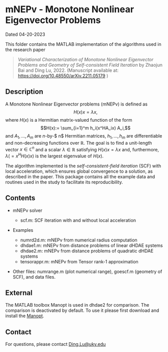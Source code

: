 # mNEPv - Monotone Nonlinear Eigenvector Problems

Dated 		04-20-2023

This folder contains the MATLAB implementation of the algorithms 
used in the research paper 

>*Variational Characterization of Monotone Nonlinear Eigenvector Problems and Geometry of Self-consistent Field Iteration*
by Zhaojun Bai and Ding Lu, 2022.
(Manuscript available at: https://doi.org/10.48550/arXiv.2211.05179 )


## Description

A Monotone Nonlinear Eigenvector problems (mNEPv) is defined as 
$$H(x) x = \lambda x,$$
where $H(x)$ is a Hermitian matrix-valued function of the form 
$$H(x):= \sum_{i=1}^m h_i(x^HA_ix) A_i,$$
and $A_1,\dots,A_m$ are $n$-by-$ n$ Hermitian matrices, 
$h_1,\dots,h_m$ are differentiable and non-decreasing functions over $\mathbb R$. 
The goal is to find a unit-length vector $x\in\mathbb C^n$ and a scalar $\lambda\in\mathbb R$ 
satisfying $H(x)x=\lambda x$ and, furthermore, $\lambda (= x^H H(x) x)$ is the largest eigenvalue of $H(x)$.

The algorithm implemented is the *self-consistent-field iteration* (SCF) with
local acceleration, which ensures global convergence to a solution, as described in the paper.
This package contains all the example data and routines used in the study to facilitate its reproducibility.


## Contents

- mNEPv solver
	- scf.m:			SCF iteration with and without local acceleration

- Examples 
	- numrd2d.m:  		mNEPv from numerical radius computation  
	- dhdae1.m: 		mNEPv from distance problems of linear dHDAE systems
	- dhdae2.m:			mNEPv from distance problems of quadratic dHDAE systems
	- tensorappr.m:  	mNEPv from Tensor rank-1 approximation

- Other files: numrange.m (plot numerical range), goescf.m (geometry of SCF), and data files.


## External

The MATLAB toolbox Manopt is used in dhdae2 for comparison. The
comparison is deactivated by default. To use it please first download
and install the [Manopt](https://www.manopt.org/).


## Contact 

For questions, please contact Ding.Lu@uky.edu  

